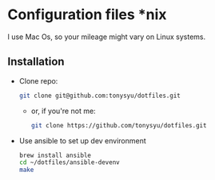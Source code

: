 Configuration files \*nix
=========================

I use Mac Os, so your mileage might vary on Linux systems.


Installation
------------

- Clone repo:
    ```sh
    git clone git@github.com:tonysyu/dotfiles.git
    ```
    - or, if you're not me:
        ```sh
        git clone https://github.com/tonysyu/dotfiles.git
        ```
- Use ansible to set up dev environment
    ```sh
    brew install ansible
    cd ~/dotfiles/ansible-devenv
    make
    ```
